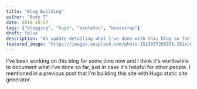 ```yaml
---
title: "Blog Building"
author: "Andy T"
date: 2019-10-27
tags: ["blogging", "hugo", "skeleton", "bootstrap"]
draft: false
description: "An update detailing what I've done with this blog so far"
featured_image: "https://images.unsplash.com/photo-1519337265831-281ec6cc8514?ixlib=rb-1.2.1&ixid=eyJhcHBfaWQiOjEyMDd9&auto=format&fit=crop&w=967&h=300"
---
```


I've been working on this blog for some time now and I think it's worthwhile
to document what I've done so far, just in case it's helpful for other people.
I mentioned in a previous post that I'm building this site with Hugo static site
generator. 
